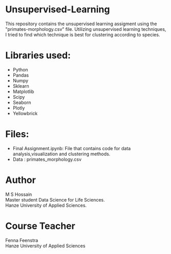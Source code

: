 # Unsupervised-Learning
This repository contains the unsupervised learning assigment using the "primates-morphology.csv" file. Utilizing unsupervised learning techniques, I tried to find which technique is best for clustering according to species.

# Libraries used:
  * Python
  * Pandas
  * Numpy
  * Sklearn
  * Matplotlib
  * Scipy
  * Seaborn
  * Plotly
  * Yellowbrick

# Files:
* Final Assignment.ipynb: File that contains code for data analysis,visualization and clustering methods.
* Data : primates_morphology.csv

# Author
M S Hossain<br/>
Master student Data Science for Life Sciences.<br/>
Hanze University of Applied Sciences.

# Course Teacher
Fenna Feenstra<br/>
Hanze University of Applied Sciences
